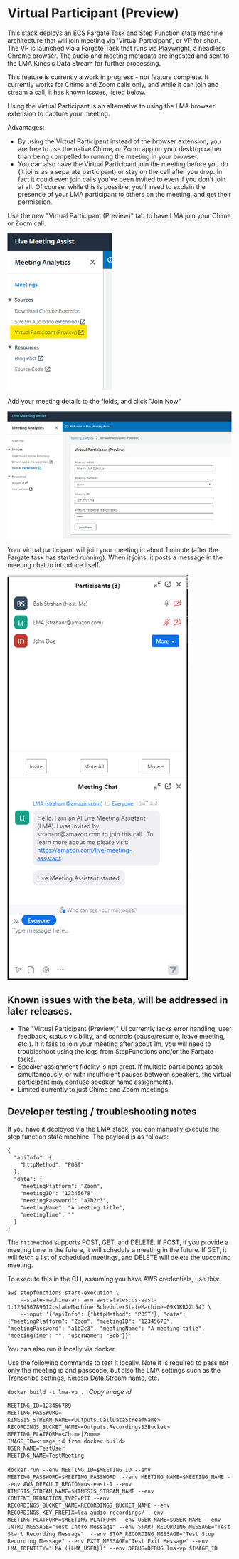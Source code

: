 # Virtual Participant (Preview)

This stack deploys an ECS Fargate Task and Step Function state machine architecture that will join meeting via 'Virtual Participant', or VP for short. The VP is launched via a Fargate Task that runs via [Playwright](https://playwright.dev/python/), a headless Chrome browser. The audio and meeting metadata are ingested and sent to the LMA Kinesis Data Stream for further processing.

This feature is currently a work in progress - not feature complete. It currently works for Chime and Zoom calls only, and while it can join and stream a call, it has known issues, listed below.

Using the Virtual Participant is an alternative to using the LMA browser extension to capture your meeting.

Advantages:

- By using the Virtual Participant instead of the browser extension, you are free to use the native Chime, or Zoom app on your desktop rather than being compelled to running the meeting in your browser.
- You can also have the Virtual Participant join the meeting before you do (it joins as a separate participant) or stay on the call after you drop. In fact it could even join calls you've been invited to even if you don't join at all. Of course, while this is possible, you'll need to explain the presence of your LMA participant to others on the meeting, and get their permission.

Use the new "Virtual Participant (Preview)" tab to have LMA join your Chime or Zoom call.

![VirtualParticipantLink](./images/virtual-participant-link.png)

Add your meeting details to the fields, and click "Join Now"

![VirtualParticipantScreen](./images/virtual-participant-screen.png)

Your virtual participant will join your meeting in about 1 minute (after the Fargate task has started running). When it joins, it posts a message in the meeting chat to introduce itself.

![VirtualParticipantNameIntro](./images/virtual-participant-name-intro.png)

## Known issues with the beta, will be addressed in later releases.

- The "Virtual Participant (Preview)" UI currently lacks error handling, user feedback, status visibility, and controls (pause/resume, leave meeting, etc.). If it fails to join your meeting after about 1m, you will need to troubleshoot using the logs from StepFunctions and/or the Fargate tasks.
- Speaker assignment fidelity is not great. If multiple participants speak simultaneously, or with insufficient pauses between speakers, the virtual participant may confuse speaker name assignments.
- Limited currently to just Chime and Zoom meetings.

## Developer testing / troubleshooting notes

If you have it deployed via the LMA stack, you can manually execute the step function state machine. The payload is as follows:

```
{
  "apiInfo": {
    "httpMethod": "POST"
  },
  "data": {
    "meetingPlatform": "Zoom",
    "meetingID": "12345678",
    "meetingPassword": "a1b2c3",
    "meetingName": "A meeting title",
    "meetingTime": ""
  }
}
```

The `httpMethod` supports POST, GET, and DELETE. If POST, if you provide a meeting time in the future, it will schedule a meeting in the future. If GET, it will fetch a list of scheduled meetings, and DELETE will delete the upcoming meeting.

To execute this in the CLI, assuming you have AWS credentials, use this:

```
aws stepfunctions start-execution \
    --state-machine-arn arn:aws:states:us-east-1:123456789012:stateMachine:SchedulerStateMachine-09X1KR2ZL54I \
    --input '{"apiInfo": {"httpMethod": "POST"}, "data": {"meetingPlatform": "Zoom", "meetingID": "12345678", "meetingPassword": "a1b2c3", "meetingName": "A meeting title", "meetingTime": "", "userName": "Bob"}}'
```

You can also run it locally via docker

Use the following commands to test it locally. Note it is required to pass not only the meeting id and passcode, but also the LMA settings such as the Transcribe settings, Kinesis Data Stream name, etc.

`docker build -t lma-vp . `
_Copy image id_

```
MEETING_ID=123456789
MEETING_PASSWORD=
KINESIS_STREAM_NAME=<Outputs.CallDataStreamName>
RECORDINGS_BUCKET_NAME=<Outputs.RecordingsS3Bucket>
MEETING_PLATFORM=<Chime|Zoom>
IMAGE_ID=<image_id from docker build>
USER_NAME=TestUser
MEETING_NAME=TestMeeting

docker run --env MEETING_ID=$MEETING_ID --env MEETING_PASSWORD=$MEETING_PASSWORD  --env MEETING_NAME=$MEETING_NAME --env AWS_DEFAULT_REGION=us-east-1 --env KINESIS_STREAM_NAME=$KINESIS_STREAM_NAME --env CONTENT_REDACTION_TYPE=PII --env RECORDINGS_BUCKET_NAME=RECORDINGS_BUCKET_NAME --env RECORDINGS_KEY_PREFIX=lca-audio-recordings/ --env MEETING_PLATFORM=$MEETING_PLATFORM --env USER_NAME=$USER_NAME --env INTRO_MESSAGE="Test Intro Message" --env START_RECORDING_MESSAGE="Test Start Recording Message"  --env STOP_RECORDING_MESSAGE="Test Stop Recording Message" --env EXIT_MESSAGE="Test Exit Message" --env LMA_IDENTITY="LMA ({LMA_USER})" --env DEBUG=DEBUG lma-vp $IMAGE_ID
```
